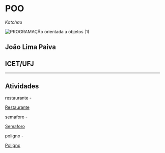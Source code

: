 # POO
*Katchau*

![PROGRAMAÇÃo orientada a objetos (1)](https://github.com/joaolmpv/POO/assets/163952353/b7ef0beb-78d6-439f-9d9c-ea996aa8fe6c)

## João Lima Paiva
## ICET/UFJ
___________________________________________________________


## Atividades
restaurante - 

[Restaurante](https://github.com/user-attachments/files/16197605/RestauranteUniversitario.2.zip)


semaforo - 

[Semaforo](https://github.com/user-attachments/files/16197667/Semaforoformyangel.zip)


poligno -

[Poligno](https://github.com/user-attachments/files/16197695/Poligono.zip)


